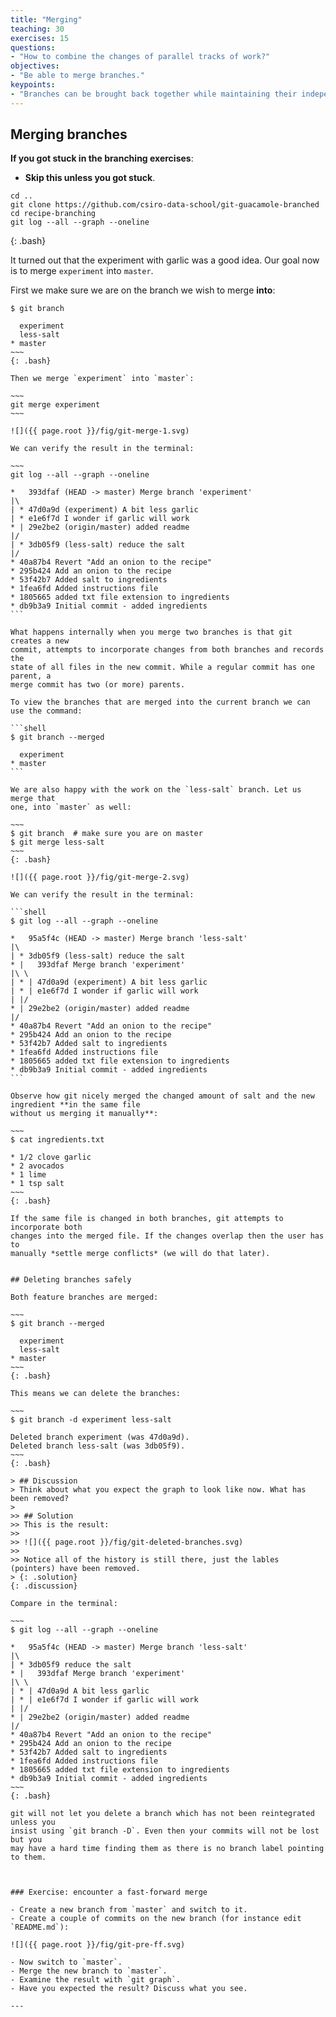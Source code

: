```yaml
---
title: "Merging"
teaching: 30
exercises: 15
questions:
- "How to combine the changes of parallel tracks of work?"
objectives:
- "Be able to merge branches."
keypoints:
- "Branches can be brought back together while maintaining their independent history"
---
```


## Merging branches

**If you got stuck in the branching exercises**:

- **Skip this unless you got stuck**.
~~~
cd ..
git clone https://github.com/csiro-data-school/git-guacamole-branched
cd recipe-branching
git log --all --graph --oneline 
~~~
{: .bash}

It turned out that the experiment with garlic was a good idea.
Our goal now is to merge `experiment` into `master`.

First we make sure we are on the branch we wish to merge **into**:

~~~~
$ git branch

  experiment
  less-salt
* master
~~~
{: .bash}

Then we merge `experiment` into `master`:

~~~
git merge experiment
~~~

![]({{ page.root }}/fig/git-merge-1.svg)

We can verify the result in the terminal:

~~~
git log --all --graph --oneline 

*   393dfaf (HEAD -> master) Merge branch 'experiment'
|\
| * 47d0a9d (experiment) A bit less garlic
| * e1e6f7d I wonder if garlic will work
* | 29e2be2 (origin/master) added readme
|/
| * 3db05f9 (less-salt) reduce the salt
|/
* 40a87b4 Revert "Add an onion to the recipe"
* 295b424 Add an onion to the recipe
* 53f42b7 Added salt to ingredients
* 1fea6fd Added instructions file
* 1805665 added txt file extension to ingredients
* db9b3a9 Initial commit - added ingredients
```

What happens internally when you merge two branches is that git creates a new
commit, attempts to incorporate changes from both branches and records the
state of all files in the new commit. While a regular commit has one parent, a
merge commit has two (or more) parents.

To view the branches that are merged into the current branch we can use the command:

```shell
$ git branch --merged

  experiment
* master
```

We are also happy with the work on the `less-salt` branch. Let us merge that
one, into `master` as well:

~~~
$ git branch  # make sure you are on master
$ git merge less-salt
~~~
{: .bash}

![]({{ page.root }}/fig/git-merge-2.svg)

We can verify the result in the terminal:

```shell
$ git log --all --graph --oneline 

*   95a5f4c (HEAD -> master) Merge branch 'less-salt'
|\
| * 3db05f9 (less-salt) reduce the salt
* |   393dfaf Merge branch 'experiment'
|\ \
| * | 47d0a9d (experiment) A bit less garlic
| * | e1e6f7d I wonder if garlic will work
| |/
* | 29e2be2 (origin/master) added readme
|/
* 40a87b4 Revert "Add an onion to the recipe"
* 295b424 Add an onion to the recipe
* 53f42b7 Added salt to ingredients
* 1fea6fd Added instructions file
* 1805665 added txt file extension to ingredients
* db9b3a9 Initial commit - added ingredients
```

Observe how git nicely merged the changed amount of salt and the new ingredient **in the same file
without us merging it manually**:

~~~
$ cat ingredients.txt

* 1/2 clove garlic
* 2 avocados
* 1 lime
* 1 tsp salt
~~~
{: .bash}

If the same file is changed in both branches, git attempts to incorporate both
changes into the merged file. If the changes overlap then the user has to
manually *settle merge conflicts* (we will do that later).


## Deleting branches safely

Both feature branches are merged:

~~~
$ git branch --merged

  experiment
  less-salt
* master
~~~
{: .bash}

This means we can delete the branches:

~~~
$ git branch -d experiment less-salt

Deleted branch experiment (was 47d0a9d).
Deleted branch less-salt (was 3db05f9).
~~~
{: .bash}

> ## Discussion
> Think about what you expect the graph to look like now. What has been removed?
>
>> ## Solution
>> This is the result:
>>
>> ![]({{ page.root }}/fig/git-deleted-branches.svg)
>>
>> Notice all of the history is still there, just the lables (pointers) have been removed.
> {: .solution}
{: .discussion}

Compare in the terminal:

~~~
$ git log --all --graph --oneline 

*   95a5f4c (HEAD -> master) Merge branch 'less-salt'
|\
| * 3db05f9 reduce the salt
* |   393dfaf Merge branch 'experiment'
|\ \
| * | 47d0a9d A bit less garlic
| * | e1e6f7d I wonder if garlic will work
| |/
* | 29e2be2 (origin/master) added readme
|/
* 40a87b4 Revert "Add an onion to the recipe"
* 295b424 Add an onion to the recipe
* 53f42b7 Added salt to ingredients
* 1fea6fd Added instructions file
* 1805665 added txt file extension to ingredients
* db9b3a9 Initial commit - added ingredients
~~~
{: .bash}

git will not let you delete a branch which has not been reintegrated unless you
insist using `git branch -D`. Even then your commits will not be lost but you
may have a hard time finding them as there is no branch label pointing to them.



### Exercise: encounter a fast-forward merge

- Create a new branch from `master` and switch to it.
- Create a couple of commits on the new branch (for instance edit `README.md`):

![]({{ page.root }}/fig/git-pre-ff.svg)

- Now switch to `master`.
- Merge the new branch to `master`.
- Examine the result with `git graph`.
- Have you expected the result? Discuss what you see.

---


